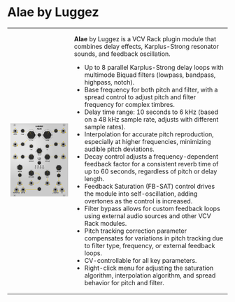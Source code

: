 # Alae by Luggez

<table>
  <tr>
    <td>
      <img src="alae.png" alt="Alae module">
    </td>
    <td>
      <p>
        <b>Alae</b> by Luggez is a VCV Rack plugin module that combines delay effects, Karplus-Strong resonator sounds, and feedback oscillation.
      </p>
      <ul>
        <li>Up to 8 parallel Karplus-Strong delay loops with multimode Biquad filters (lowpass, bandpass, highpass, notch).</li>
        <li>Base frequency for both pitch and filter, with a spread control to adjust pitch and filter frequency for complex timbres.</li>
        <li>Delay time range: 10 seconds to 6 kHz (based on a 48 kHz sample rate, adjusts with different sample rates).</li>
        <li>Interpolation for accurate pitch reproduction, especially at higher frequencies, minimizing audible pitch deviations.</li>
        <li>Decay control adjusts a frequency-dependent feedback factor for a consistent reverb time of up to 60 seconds, regardless of pitch or delay length.</li>
        <li>Feedback Saturation (FB-SAT) control drives the module into self-oscillation, adding overtones as the control is increased.</li>
        <li>Filter bypass allows for custom feedback loops using external audio sources and other VCV Rack modules.</li>
        <li>Pitch tracking correction parameter compensates for variations in pitch tracking due to filter type, frequency, or external feedback loops.</li>
        <li>CV-controllable for all key parameters.</li>
        <li>Right-click menu for adjusting the saturation algorithm, interpolation algorithm, and spread behavior for pitch and filter.</li>
      </ul>
    </td>
  </tr>
</table>
